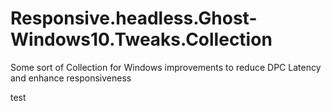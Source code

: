 # Responsive.headless.Ghost-Windows10.Tweaks.Collection
Some sort of Collection for Windows improvements to reduce DPC Latency and enhance responsiveness



test
